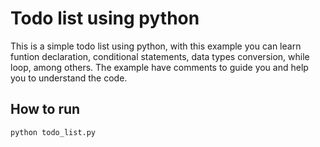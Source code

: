 # Todo list using python

This is a simple todo list using python, with this example you can learn funtion declaration, conditional statements, data types conversion, while loop, among others. The example have comments to guide you and help you to understand the code.

## How to run

`python todo_list.py`
